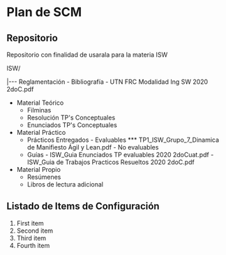 # Plan de SCM

## Repositorio
Repositorio con finalidad de usarala para la materia ISW

ISW/

|--- Reglamentación
      - Bibliografía
      - UTN FRC Modalidad Ing SW 2020 2doC.pdf
  - Material Teórico
      - Filminas
      - Resolución TP's Conceptuales
      - Enunciados TP's Conceptuales
  - Material Práctico
      - Prácticos Entregados
            - Evaluables
               *** TP1_ISW_Grupo_7_Dinamica de Manifiesto Ágil y Lean.pdf
            - No evaluables
      - Guías
            - ISW_Guia Enunciados TP evaluables 2020 2doCuat.pdf
            - ISW_Guia de Trabajos Practicos Resueltos 2020 2doC.pdf
  - Material Propio
      - Resúmenes
      - Libros de lectura adicional

## Listado de Items de Configuración
<ol>
<li>First item</li>
<li>Second item</li>
<li>Third item</li>
<li>Fourth item</li>
</ol>

